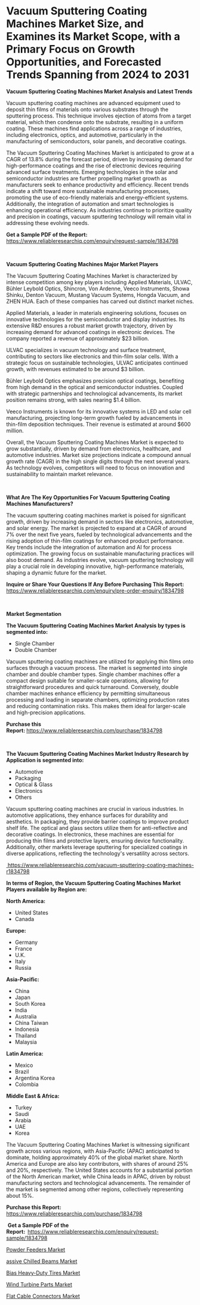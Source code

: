 <p><h1>Vacuum Sputtering Coating Machines Market Size, and Examines its Market Scope, with a Primary Focus on Growth Opportunities, and Forecasted Trends Spanning from 2024 to 2031</h1></p><p><strong>Vacuum Sputtering Coating Machines Market Analysis and Latest Trends</strong></p>
<p><p>Vacuum sputtering coating machines are advanced equipment used to deposit thin films of materials onto various substrates through the sputtering process. This technique involves ejection of atoms from a target material, which then condense onto the substrate, resulting in a uniform coating. These machines find applications across a range of industries, including electronics, optics, and automotive, particularly in the manufacturing of semiconductors, solar panels, and decorative coatings.</p><p>The Vacuum Sputtering Coating Machines Market is anticipated to grow at a CAGR of 13.8% during the forecast period, driven by increasing demand for high-performance coatings and the rise of electronic devices requiring advanced surface treatments. Emerging technologies in the solar and semiconductor industries are further propelling market growth as manufacturers seek to enhance productivity and efficiency. Recent trends indicate a shift toward more sustainable manufacturing processes, promoting the use of eco-friendly materials and energy-efficient systems. Additionally, the integration of automation and smart technologies is enhancing operational efficiency. As industries continue to prioritize quality and precision in coatings, vacuum sputtering technology will remain vital in addressing these evolving needs.</p></p>
<p><strong>Get a Sample PDF of the Report:&nbsp;</strong> <a href="https://www.reliableresearchiq.com/enquiry/request-sample/1834798?utm_campaign=1087&utm_medium=2&utm_source=Github&utm_content=ia&utm_term=19102024&utm_id=vacuum-sputtering-coating-machines">https://www.reliableresearchiq.com/enquiry/request-sample/1834798</a></p>
<p>&nbsp;</p>
<p><strong>Vacuum Sputtering Coating Machines Major Market Players</strong></p>
<p><p>The Vacuum Sputtering Coating Machines Market is characterized by intense competition among key players including Applied Materials, ULVAC, Bühler Leybold Optics, Shincron, Von Ardenne, Veeco Instruments, Showa Shinku, Denton Vacuum, Mustang Vacuum Systems, Hongda Vacuum, and ZHEN HUA. Each of these companies has carved out distinct market niches.</p><p>Applied Materials, a leader in materials engineering solutions, focuses on innovative technologies for the semiconductor and display industries. Its extensive R&D ensures a robust market growth trajectory, driven by increasing demand for advanced coatings in electronic devices. The company reported a revenue of approximately $23 billion.</p><p>ULVAC specializes in vacuum technology and surface treatment, contributing to sectors like electronics and thin-film solar cells. With a strategic focus on sustainable technologies, ULVAC anticipates continued growth, with revenues estimated to be around $3 billion.</p><p>Bühler Leybold Optics emphasizes precision optical coatings, benefiting from high demand in the optical and semiconductor industries. Coupled with strategic partnerships and technological advancements, its market position remains strong, with sales nearing $1.4 billion.</p><p>Veeco Instruments is known for its innovative systems in LED and solar cell manufacturing, projecting long-term growth fueled by advancements in thin-film deposition techniques. Their revenue is estimated at around $600 million.</p><p>Overall, the Vacuum Sputtering Coating Machines Market is expected to grow substantially, driven by demand from electronics, healthcare, and automotive industries. Market size projections indicate a compound annual growth rate (CAGR) in the high single digits through the next several years. As technology evolves, competitors will need to focus on innovation and sustainability to maintain market relevance.</p></p>
<p>&nbsp;</p>
<p><strong>What Are The Key Opportunities For Vacuum Sputtering Coating Machines Manufacturers?</strong></p>
<p><p>The vacuum sputtering coating machines market is poised for significant growth, driven by increasing demand in sectors like electronics, automotive, and solar energy. The market is projected to expand at a CAGR of around 7% over the next five years, fueled by technological advancements and the rising adoption of thin-film coatings for enhanced product performance. Key trends include the integration of automation and AI for process optimization. The growing focus on sustainable manufacturing practices will also boost demand. As industries evolve, vacuum sputtering technology will play a crucial role in developing innovative, high-performance materials, shaping a dynamic future for the market.</p></p>
<p><strong>Inquire or Share Your Questions If Any Before Purchasing This Report:</strong> <a href="https://www.reliableresearchiq.com/enquiry/pre-order-enquiry/1834798?utm_campaign=1087&utm_medium=2&utm_source=Github&utm_content=ia&utm_term=19102024&utm_id=vacuum-sputtering-coating-machines">https://www.reliableresearchiq.com/enquiry/pre-order-enquiry/1834798</a></p>
<p>&nbsp;</p>
<p><strong>Market Segmentation</strong></p>
<p><strong>The Vacuum Sputtering Coating Machines Market Analysis by types is segmented into:</strong></p>
<p><ul><li>Single Chamber</li><li>Double Chamber</li></ul></p>
<p><p>Vacuum sputtering coating machines are utilized for applying thin films onto surfaces through a vacuum process. The market is segmented into single chamber and double chamber types. Single chamber machines offer a compact design suitable for smaller-scale operations, allowing for straightforward procedures and quick turnaround. Conversely, double chamber machines enhance efficiency by permitting simultaneous processing and loading in separate chambers, optimizing production rates and reducing contamination risks. This makes them ideal for larger-scale and high-precision applications.</p></p>
<p><strong>Purchase this Report:&nbsp;</strong><a href="https://www.reliableresearchiq.com/purchase/1834798?utm_campaign=1087&utm_medium=2&utm_source=Github&utm_content=ia&utm_term=19102024&utm_id=vacuum-sputtering-coating-machines">https://www.reliableresearchiq.com/purchase/1834798</a></p>
<p>&nbsp;</p>
<p><strong>The Vacuum Sputtering Coating Machines Market Industry Research by Application is segmented into:</strong></p>
<p><ul><li>Automotive</li><li>Packaging</li><li>Optical & Glass</li><li>Electronics</li><li>Others</li></ul></p>
<p><p>Vacuum sputtering coating machines are crucial in various industries. In automotive applications, they enhance surfaces for durability and aesthetics. In packaging, they provide barrier coatings to improve product shelf life. The optical and glass sectors utilize them for anti-reflective and decorative coatings. In electronics, these machines are essential for producing thin films and protective layers, ensuring device functionality. Additionally, other markets leverage sputtering for specialized coatings in diverse applications, reflecting the technology's versatility across sectors.</p></p>
<p><a href="https://www.reliableresearchiq.com/vacuum-sputtering-coating-machines-r1834798?utm_campaign=1087&utm_medium=2&utm_source=Github&utm_content=ia&utm_term=19102024&utm_id=vacuum-sputtering-coating-machines">&nbsp;https://www.reliableresearchiq.com/vacuum-sputtering-coating-machines-r1834798</a></p>
<p><strong>In terms of Region, the Vacuum Sputtering Coating Machines Market Players available by Region are:</strong></p>
<p>
    <p> <strong> North America: </strong>
        <ul>
            <li>United States</li>
            <li>Canada</li>
        </ul>
        </p> 
    <p> <strong> Europe: </strong>
        <ul>
            <li>Germany</li>
            <li>France</li>
            <li>U.K.</li>
            <li>Italy</li>
            <li>Russia</li>
        </ul>
        </p> 
    <p> <strong> Asia-Pacific: </strong>
        <ul>
            <li>China</li>
            <li>Japan</li>
            <li>South Korea</li>
            <li>India</li>
            <li>Australia</li>
            <li>China Taiwan</li>
            <li>Indonesia</li>
            <li>Thailand</li>
            <li>Malaysia</li>
        </ul>
        </p> 
    <p> <strong> Latin America: </strong>
        <ul>
            <li>Mexico</li>
            <li>Brazil</li>
            <li>Argentina Korea</li>
            <li>Colombia</li>
        </ul>
        </p> 
    <p> <strong> Middle East & Africa: </strong>
        <ul>
            <li>Turkey</li>
            <li>Saudi</li>
            <li>Arabia</li>
            <li>UAE</li>
            <li>Korea</li>
        </ul>
    </p>
    </p>
<p><p>The Vacuum Sputtering Coating Machines Market is witnessing significant growth across various regions, with Asia-Pacific (APAC) anticipated to dominate, holding approximately 40% of the global market share. North America and Europe are also key contributors, with shares of around 25% and 20%, respectively. The United States accounts for a substantial portion of the North American market, while China leads in APAC, driven by robust manufacturing sectors and technological advancements. The remainder of the market is segmented among other regions, collectively representing about 15%.</p></p>
<p><strong>Purchase this Report: </strong><a href="https://www.reliableresearchiq.com/purchase/1834798?utm_campaign=1087&utm_medium=2&utm_source=Github&utm_content=ia&utm_term=19102024&utm_id=vacuum-sputtering-coating-machines">https://www.reliableresearchiq.com/purchase/1834798</a></p>
<p>&nbsp;<strong>Get a Sample PDF of the Report:&nbsp;&nbsp;</strong><a href="https://www.reliableresearchiq.com/enquiry/request-sample/1834798?utm_campaign=1087&utm_medium=2&utm_source=Github&utm_content=ia&utm_term=19102024&utm_id=vacuum-sputtering-coating-machines">https://www.reliableresearchiq.com/enquiry/request-sample/1834798</a></p>
<p><strong></strong></p>
<p><p><a href="https://issuu.com/reportprime-2/docs/powder-feeders-market-size-2030.ppt_6b7ffb625d2e77?utm_campaign=1087&utm_medium=2&utm_source=Github&utm_content=ia&utm_term=19102024&utm_id=vacuum-sputtering-coating-machines">Powder Feeders Market</a></p><p><a href="https://github.com/ardeliap6te/Market-Research-Report-List-1/blob/main/assive-chilled-beams-market.md?utm_campaign=1087&utm_medium=2&utm_source=Github&utm_content=ia&utm_term=19102024&utm_id=vacuum-sputtering-coating-machines">assive Chilled Beams Market</a></p><p><a href="https://github.com/josqmxrouth/Market-Research-Report-List-1/blob/main/bias-heavy-duty-tires-market.md?utm_campaign=1087&utm_medium=2&utm_source=Github&utm_content=ia&utm_term=19102024&utm_id=vacuum-sputtering-coating-machines">Bias Heavy-Duty Tires Market</a></p><p><a href="https://issuu.com/reportprime-2/docs/wind-turbine-parts-market-size-2030_a6c64cff3a108f?utm_campaign=1087&utm_medium=2&utm_source=Github&utm_content=ia&utm_term=19102024&utm_id=vacuum-sputtering-coating-machines">Wind Turbine Parts Market</a></p><p><a href="https://www.linkedin.com/pulse/strategic-roadmap-success-global-flat-cable-connectors-market-rhsyc?utm_campaign=1087&utm_medium=2&utm_source=Github&utm_content=ia&utm_term=19102024&utm_id=vacuum-sputtering-coating-machines">Flat Cable Connectors Market</a></p></p>